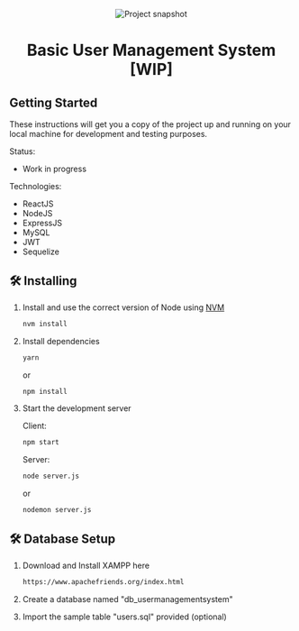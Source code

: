 <p align="center">
  <img src="https://i.imgur.com/NU4fILE.png" alt="Project snapshot">
</p>

<h1 align="center">
  Basic User Management System [WIP]
</h1>

## Getting Started <a name = "getting_started"></a>

These instructions will get you a copy of the project up and running on your local machine for development and testing purposes.

Status:

- Work in progress

Technologies:

- ReactJS
- NodeJS
- ExpressJS
- MySQL
- JWT
- Sequelize

## 🛠 Installing

1. Install and use the correct version of Node using [NVM](https://github.com/nvm-sh/nvm)

   ```sh
   nvm install
   ```

2. Install dependencies

   ```sh
   yarn
   ```

   or

   ```sh
   npm install
   ```

3. Start the development server

   Client:

   ```sh
   npm start
   ```

   Server:

   ```sh
   node server.js
   ```

   or

   ```sh
   nodemon server.js
   ```

## 🛠 Database Setup

1. Download and Install XAMPP here

   ```sh
   https://www.apachefriends.org/index.html
   ```

2. Create a database named "db_usermanagementsystem"

3. Import the sample table "users.sql" provided (optional)
